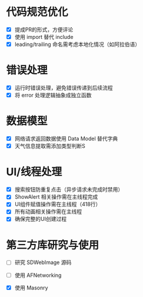 # 代码规范优化
- [X] 提成PR的形式，方便评论
- [X] 使用 import 替代 include
- [x] leading/trailing 命名需考虑本地化情况（如阿拉伯语）

# 错误处理
- [X] 运行时错误处理，避免错误传递到后续流程
- [X] 将 error 处理逻辑抽象成独立函数

# 数据模型
- [x] 网络请求返回数据使用 Data Model 替代字典
- [X] 天气信息提取需添加类型判断S

# UI/线程处理
- [x] 搜索按钮防重复点击（异步请求未完成时禁用）
- [X] ShowAlert 相关操作需在主线程完成
- [x] UI组件赋值操作需在主线程（418行）
- [x] 所有动画相关操作需在主线程
- [x] 确保完整的UI创建过程

# 第三方库研究与使用
- [ ] 研究 SDWebImage 源码
- [ ] 使用 AFNetworking
- [X] 使用 Masonry









